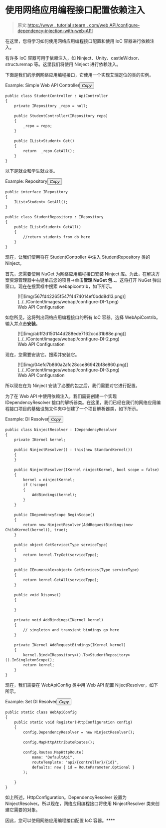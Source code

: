 # 使用网络应用编程接口配置依赖注入

> 原文:[https://www . tutorial stearn . com/web API/configure-dependency-injection-with-web-API](https://www.tutorialsteacher.com/webapi/configure-dependency-injection-with-web-api)

在这里，您将学习如何使用网络应用编程接口配置和使用 IoC 容器进行依赖注入。

有许多 IoC 容器可用于依赖注入，如 Ninject、Unity、castleWidsor、structuremap 等。这里我们将使用 Ninject 进行依赖注入。

下面是我们的示例网络应用编程接口，它使用一个实现艾瑞定位的类的实例。

Example: Simple Web API Controller<button class="copy-btn pull-right" title="Copy example code">*Copy*</button> 

```
public class StudentController : ApiController
{
    private IRepository _repo = null;

    public StudentController(IRepository repo)
    {
        _repo = repo;
    }

    public IList<Student> Get()
    {
        return  _repo.GetAll();
    }
} 
```

以下是就业和学生就业类。

Example: Repository<button class="copy-btn pull-right" title="Copy example code">*Copy*</button> 

```
public interface IRepository
{
    IList<Student> GetAll();
}

public class StudentRepository : IRepository
{
    public IList<Student> GetAll()
    {
        //return students from db here
    }
} 
```

现在，让我们使用将在 StudentController 中注入 StudentRepository 类的 Ninject。

首先，您需要使用 NuGet 为网络应用编程接口安装 Ninject 库。为此，在解决方案资源管理器中右键单击您的项目->单击**管理 NuGet 包..**。这将打开 NuGet 弹出窗口。现在在搜索框中搜索 webapicontrib，如下所示。

<figure>[![](img/567fd42265f547f4474014ef0bdd8d13.png)](../../Content/images/webapi/configure-DI-1.png)

<figcaption>Web API Configuration</figcaption>

</figure>

如您所见，这将列出网络应用编程接口的所有 IoC 容器。选择 WebApiContrib。输入并点击**安装**。

<figure>[![](img/ab1f2d150144d288ede7162ccd31b88e.png)](../../Content/images/webapi/configure-DI-2.png)

<figcaption>Web API Configuration</figcaption>

</figure>

现在，您需要安装它。搜索并安装它。

<figure>[![](img/04efd7b860a2afc28cce86942bf8e860.png)](../../Content/images/webapi/configure-DI-3.png)

<figcaption>Web API Configuration</figcaption>

</figure>

所以现在在为 Ninject 安装了必要的包之后，我们需要对它进行配置。

为了在 Web API 中使用依赖注入，我们需要创建一个实现 IDependencyResolver 接口的解析器类。在这里，我们已经在我们的网络应用编程接口项目的基础设施文件夹中创建了一个项目解析器类，如下所示。

Example: DI Resolver<button class="copy-btn pull-right" title="Copy example code">*Copy*</button> 

```
public class NinjectResolver : IDependencyResolver
{
    private IKernel kernel;

    public NinjectResolver() : this(new StandardKernel()) 
    { 
    }

    public NinjectResolver(IKernel ninjectKernel, bool scope = false)
    {
        kernel = ninjectKernel;
        if (!scope)
        {
            AddBindings(kernel);
        }
    }

    public IDependencyScope BeginScope()
    {
        return new NinjectResolver(AddRequestBindings(new ChildKernel(kernel)), true);
    }

    public object GetService(Type serviceType)
    {
        return kernel.TryGet(serviceType);
    }

    public IEnumerable<object> GetServices(Type serviceType)
    {
        return kernel.GetAll(serviceType);
    }

    public void Dispose()
    {

    }

    private void AddBindings(IKernel kernel)
    {
        // singleton and transient bindings go here
    }

    private IKernel AddRequestBindings(IKernel kernel)
    {
        kernel.Bind<IRepository>().To<StudentRepository>().InSingletonScope();
        return kernel;
    }
} 
```

现在，我们需要在 WebApiConfig 类中用 Web API 配置 NijectResolver，如下所示。

Example: Set DI Resolver<button class="copy-btn pull-right" title="Copy example code">*Copy*</button> 

```
public static class WebApiConfig
{
    public static void Register(HttpConfiguration config)
    {
        config.DependencyResolver = new NinjectResolver();

        config.MapHttpAttributeRoutes();

        config.Routes.MapHttpRoute(
            name: "DefaultApi",
            routeTemplate: "api/{controller}/{id}",
            defaults: new { id = RouteParameter.Optional }
        );

    }
} 
```

如上所述，HttpConfiguration。DependencyResolver 设置为 NinjectResolver。所以现在，网络应用编程接口将使用 NinjectResolver 类来创建它需要的对象。

因此，您可以使用网络应用编程接口配置 IoC 容器。****